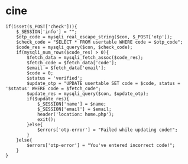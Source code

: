 # cine


    if(isset($_POST['check'])){
        $_SESSION['info'] = "";
        $otp_code = mysqli_real_escape_string($con, $_POST['otp']);
        $check_code = "SELECT * FROM usertable WHERE code = $otp_code";
        $code_res = mysqli_query($con, $check_code);
        if(mysqli_num_rows($code_res) > 0){
            $fetch_data = mysqli_fetch_assoc($code_res);
            $fetch_code = $fetch_data['code'];
            $email = $fetch_data['email'];
            $code = 0;
            $status = 'verified';
            $update_otp = "UPDATE usertable SET code = $code, status = '$status' WHERE code = $fetch_code";
            $update_res = mysqli_query($con, $update_otp);
            if($update_res){
                $_SESSION['name'] = $name;
                $_SESSION['email'] = $email;
                header('location: home.php');
                exit();
            }else{
                $errors['otp-error'] = "Failed while updating code!";
            }
        }else{
            $errors['otp-error'] = "You've entered incorrect code!";
        } 
    }
